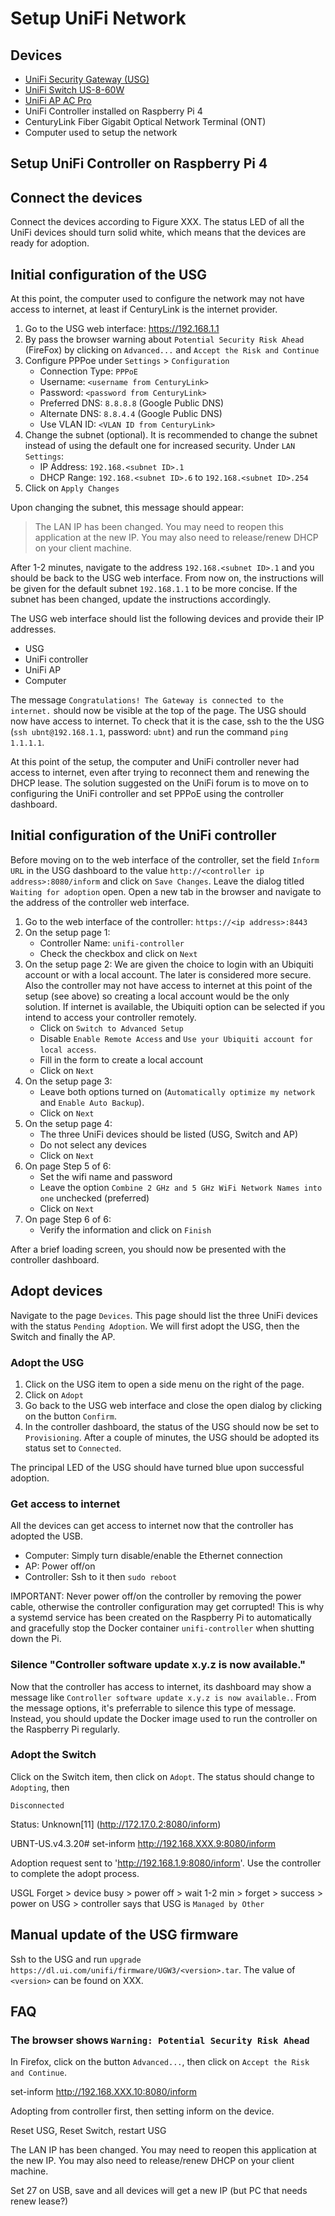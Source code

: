 # Setup UniFi Network

## Devices

- [UniFi Security Gateway (USG)](https://www.ui.com/unifi-routing/usg/)
- [UniFi Switch US-8-60W](https://www.ui.com/unifi-switching/unifi-switch-8/)
- [UniFi AP AC Pro](https://www.ui.com/unifi/unifi-ap-ac-pro/)
- UniFi Controller installed on Raspberry Pi 4
- CenturyLink Fiber Gigabit Optical Network Terminal (ONT)
- Computer used to setup the network

## Setup UniFi Controller on Raspberry Pi 4

## Connect the devices

Connect the devices according to Figure XXX. The status LED of all the UniFi
devices should turn solid white, which means that the devices are ready for
adoption.

## Initial configuration of the USG

At this point, the computer used to configure the network may not have access
to internet, at least if CenturyLink is the internet provider.

1. Go to the USG web interface: https://192.168.1.1
2. By pass the browser warning about `Potential Security Risk Ahead` (FireFox)
   by clicking on `Advanced...` and `Accept the Risk and Continue`
3. Configure PPPoe under `Settings` > `Configuration`
    - Connection Type: `PPPoE`
    - Username: `<username from CenturyLink>`
    - Password: `<password from CenturyLink>`
    - Preferred DNS: `8.8.8.8` (Google Public DNS)
    - Alternate DNS: `8.8.4.4` (Google Public DNS)
    - Use VLAN ID: `<VLAN ID from CenturyLink>`
4. Change the subnet (optional). It is recommended to change the subnet instead
   of using the default one for increased security. Under `LAN Settings`:
   - IP Address: `192.168.<subnet ID>.1`
   - DHCP Range: `192.168.<subnet ID>.6` to `192.168.<subnet ID>.254`
5. Click on `Apply Changes`

Upon changing the subnet, this message should appear:

> The LAN IP has been changed. You may need to reopen this application at the
new IP. You may also need to release/renew DHCP on your client machine.

After 1-2 minutes, navigate to the address `192.168.<subnet ID>.1` and you
should be back to the USG web interface. From now on, the instructions will
be given for the default subnet `192.168.1.1` to be more concise. If the subnet
has been changed, update the instructions accordingly.

The USG web interface should list the following devices and provide their IP
addresses.

- USG
- UniFi controller
- UniFi AP
- Computer

The message `Congratulations! The Gateway is connected to the internet.` should
now be visible at the top of the page. The USG should now have access to
internet. To check that it is the case, ssh to the the USG (`ssh ubnt@192.168.1.1`,
password: `ubnt`) and run the command `ping 1.1.1.1`.

At this point of the setup, the computer and UniFi controller never had access
to internet, even after trying to reconnect them and renewing the DHCP lease.
The solution suggested on the UniFi forum is to move on to configuring the UniFi
controller and set PPPoE using the controller dashboard.

## Initial configuration of the UniFi controller

Before moving on to the web interface of the controller, set the field `Inform URL`
in the USG dashboard to the value `http://<controller ip address>:8080/inform`
and click on `Save Changes`. Leave the dialog titled `Waiting for adoption`
open. Open a new tab in the browser and navigate to the address of the controller
web interface.

1. Go to the web interface of the controller: `https://<ip address>:8443`
2. On the setup page 1:
    - Controller Name: `unifi-controller`
    - Check the checkbox and click on `Next`
3. On the setup page 2: We are given the choice to login with an Ubiquiti account
or with a local account. The later is considered more secure. Also the controller
may not have access to internet at this point of the setup (see above) so creating
a local account would be the only solution. If internet is available, the Ubiquiti
option can be selected if you intend to access your controller remotely.
    - Click on `Switch to Advanced Setup`
    - Disable `Enable Remote Access` and `Use your Ubiquiti account for local access`.
    - Fill in the form to create a local account
    - Click on `Next`
4. On the setup page 3:
    - Leave both options turned on (`Automatically optimize my network` and
    `Enable Auto Backup`).
    - Click on `Next`
5. On the setup page 4:
    - The three UniFi devices should be listed (USG, Switch and AP)
    - Do not select any devices
    - Click on `Next`
6. On page Step 5 of 6:
    - Set the wifi name and password
    - Leave the option `Combine 2 GHz and 5 GHz WiFi Network Names into one`
    unchecked (preferred)
    - Click on `Next`
7. On page Step 6 of 6:
    - Verify the information and click on `Finish`

After a brief loading screen, you should now be presented with the controller
dashboard.

## Adopt devices

Navigate to the page `Devices`. This page should list the three UniFi devices
with the status `Pending Adoption`. We will first adopt the USG, then the Switch
and finally the AP.

### Adopt the USG

1. Click on the USG item to open a side menu on the right of the page.
2. Click on `Adopt`
3. Go back to the USG web interface and close the open dialog by clicking on
   the button `Confirm`.
4. In the controller dashboard, the status of the USG should now be set to
   `Provisioning`. After a couple of minutes, the USG should be adopted its
   status set to `Connected`.

The principal LED of the USG should have turned blue upon successful adoption.

### Get access to internet

All the devices can get access to internet now that the controller has adopted
the USB.

- Computer: Simply turn disable/enable the Ethernet connection
- AP: Power off/on
- Controller: Ssh to it then `sudo reboot`

IMPORTANT: Never power off/on the controller by removing the power cable,
otherwise the controller configuration may get corrupted! This is why a systemd
service has been created on the Raspberry Pi to automatically and gracefully
stop the Docker container `unifi-controller` when shutting down the Pi.

### Silence "Controller software update x.y.z is now available."

Now that the controller has access to internet, its dashboard may show a message
like `Controller software update x.y.z is now available.`. From the message options,
it's preferrable to silence this type of message. Instead, you should update the
Docker image used to run the controller on the Raspberry Pi regularly.

### Adopt the Switch

Click on the Switch item, then click on `Adopt`. The status should change to
`Adopting`, then

`Disconnected`


Status:      Unknown[11] (http://172.17.0.2:8080/inform)



UBNT-US.v4.3.20# set-inform http://192.168.XXX.9:8080/inform

Adoption request sent to 'http://192.168.1.9:8080/inform'.  Use the controller to complete the adopt process.




USGL Forget > device busy > power off > wait 1-2 min > forget > success > power on USG > controller says that USG is `Managed by Other`



## Manual update of the USG firmware

Ssh to the USG and run `upgrade https://dl.ui.com/unifi/firmware/UGW3/<version>.tar`.
The value of `<version>` can be found on XXX.

## FAQ

### The browser shows `Warning: Potential Security Risk Ahead`

In Firefox, click on the button `Advanced...`, then click on `Accept the Risk and Continue`.


set-inform http://192.168.XXX.10:8080/inform

Adopting from controller first, then setting inform on the device.

Reset USG, Reset Switch, restart USG

The LAN IP has been changed. You may need to reopen this application at the new IP. You may also need to release/renew DHCP on your client machine.

Set 27 on USB, save and all devices will get a new IP (but PC that needs renew lease?)